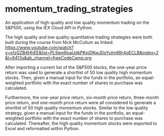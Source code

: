 # momentum_trading_strategies
An application of high quality and low quality momentum trading on the S&P500, using the IEX Cloud API in Python. 

The high quality and low quality quantitative trading strategies were both built during the course from Nick McCullum as linked: 
https://www.youtube.com/watch?v=xfzGZB4HhEE&list=PL9amRpaUdkPKpjDKwJDoYuIm8Rr4qECLB&index=2&t=6413s&ab_channel=freeCodeCamp.org

After importing a current list of the S&P500 stocks, the one-year price return was used to generate a shortlist of 50 low quality high momentum stocks. Then, given a manual input for the funds in the portfolio, an equal-weighted portfolio with the exact number of shares to purchase was calculated. 

Furthermore, the one-year price return, six-month price return, three-month price return, and one-month price return were all considered to generate a shortlist of 50 high quality momentum stocks. Similar to the low quality strategy, given a manual input for the funds in the portfolio, an equal-weighted portfolio with the exact number of shares to purchase was calculated. Thereafter, the high quality momentum stocks were exported to Excel and reformatted within Python. 
